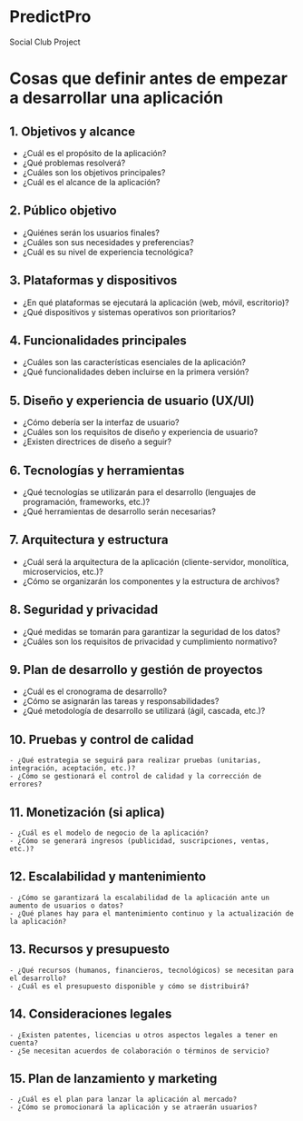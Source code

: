 # PredictPro
Social Club Project

# Cosas que definir antes de empezar a desarrollar una aplicación

## 1. Objetivos y alcance
   - ¿Cuál es el propósito de la aplicación?
   - ¿Qué problemas resolverá?
   - ¿Cuáles son los objetivos principales?
   - ¿Cuál es el alcance de la aplicación?

## 2. Público objetivo
   - ¿Quiénes serán los usuarios finales?
   - ¿Cuáles son sus necesidades y preferencias?
   - ¿Cuál es su nivel de experiencia tecnológica?

## 3. Plataformas y dispositivos
   - ¿En qué plataformas se ejecutará la aplicación (web, móvil, escritorio)?
   - ¿Qué dispositivos y sistemas operativos son prioritarios?

## 4. Funcionalidades principales
   - ¿Cuáles son las características esenciales de la aplicación?
   - ¿Qué funcionalidades deben incluirse en la primera versión?

## 5. Diseño y experiencia de usuario (UX/UI)
   - ¿Cómo debería ser la interfaz de usuario?
   - ¿Cuáles son los requisitos de diseño y experiencia de usuario?
   - ¿Existen directrices de diseño a seguir?

## 6. Tecnologías y herramientas
   - ¿Qué tecnologías se utilizarán para el desarrollo (lenguajes de programación, frameworks, etc.)?
   - ¿Qué herramientas de desarrollo serán necesarias?

## 7. Arquitectura y estructura
   - ¿Cuál será la arquitectura de la aplicación (cliente-servidor, monolítica, microservicios, etc.)?
   - ¿Cómo se organizarán los componentes y la estructura de archivos?

## 8. Seguridad y privacidad
   - ¿Qué medidas se tomarán para garantizar la seguridad de los datos?
   - ¿Cuáles son los requisitos de privacidad y cumplimiento normativo?

## 9. Plan de desarrollo y gestión de proyectos
   - ¿Cuál es el cronograma de desarrollo?
   - ¿Cómo se asignarán las tareas y responsabilidades?
   - ¿Qué metodología de desarrollo se utilizará (ágil, cascada, etc.)?

## 10. Pruebas y control de calidad
    - ¿Qué estrategia se seguirá para realizar pruebas (unitarias, integración, aceptación, etc.)?
    - ¿Cómo se gestionará el control de calidad y la corrección de errores?

## 11. Monetización (si aplica)
    - ¿Cuál es el modelo de negocio de la aplicación?
    - ¿Cómo se generará ingresos (publicidad, suscripciones, ventas, etc.)?

## 12. Escalabilidad y mantenimiento
    - ¿Cómo se garantizará la escalabilidad de la aplicación ante un aumento de usuarios o datos?
    - ¿Qué planes hay para el mantenimiento continuo y la actualización de la aplicación?

## 13. Recursos y presupuesto
    - ¿Qué recursos (humanos, financieros, tecnológicos) se necesitan para el desarrollo?
    - ¿Cuál es el presupuesto disponible y cómo se distribuirá?

## 14. Consideraciones legales
    - ¿Existen patentes, licencias u otros aspectos legales a tener en cuenta?
    - ¿Se necesitan acuerdos de colaboración o términos de servicio?

## 15. Plan de lanzamiento y marketing
    - ¿Cuál es el plan para lanzar la aplicación al mercado?
    - ¿Cómo se promocionará la aplicación y se atraerán usuarios?


